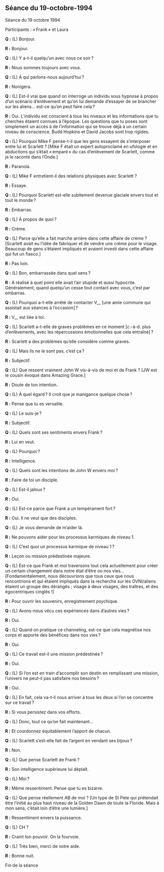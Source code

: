 ## Séance du 19-octobre-1994

Séance du 19 octobre 1994

Participants : « Frank » et Laura

**Q :** (L) Bonjour.

**R :** Bonjour.

**Q :** (L) Y a-t-il quelqu’un avec nous ce soir ?

**R :** Nous sommes toujours avec vous.

**Q :** (L) À qui parlons-nous aujourd’hui ?

**R :** Nonigera.

**Q :** (L) Est-il vrai que quand on interroge un individu sous hypnose à propos d’un scénario d’enlèvement et qu’on lui demande d’essayer de se brancher sur les aliens… est-ce qu’on peut faire cela ?

**R :** Oui. L’individu est conscient à tous les niveaux et les informations que tu cherches étaient connues à l’époque. Les questions que tu poses sont simplement un accès à de l’information qui se trouve déjà à un certain niveau de conscience. Budd Hopkins et David Jacobs sont trop rigides.

**Q :** (L) Pourquoi Mike F pense-t-il que les gens essayent de s’interposer entre lui et Scarlett ? [Mike F était un expert autoproclamé en ufologie et en abductions qui s’était « emparé » du cas d’enlèvement de Scarlett, comme je le raconte dans l’Onde.]

**R :** Paranoïa.

**Q :** (L) Mike F entretient-il des relations physiques avec Scarlett ?

**R :** Essaye.

**Q :** (L) Pourquoi Scarlett est-elle subitement devenue glaciale envers tout et tout le monde ?

**R :** Embarras.

**Q :** (L) À propos de quoi ?

**R :** Crème.

**Q :** (L) Parce qu’elle a fait marche arrière dans cette affaire de crème ? [Scarlett avait eu l’idée de fabriquer et de vendre une crème pour le visage. Beaucoup de gens s’étaient impliqués et avaient investi dans cette affaire qui fut un fiasco.]

**R :** Pas loin.

**Q :** (L) Bon, embarrassée dans quel sens ?

**R :** A réalisé à quel point elle avait l’air stupide et aussi hypocrite. Généralement, quand quelqu’un cesse tout contact avec vous, c’est par embarras.

**Q :** (L) Pourquoi a-t-elle arrêté de contacter V__ [une amie commune qui assistait aux séances à l’occasion] ?

**R :** V__ est liée à toi.

**Q :** (L) Scarlett a-t-elle de graves problèmes en ce moment [c.-à-d. plus d’enlèvements, avec les répercussions émotionnelles que cela entraîne] ?

**R :** Scarlett a des problèmes qu’elle considère comme graves.

**Q :** (L) Mais ils ne le sont pas, c’est ça ?

**R :** Subjectif.

**Q :** (L) Que ressent vraiment John W vis-à-vis de moi et de Frank ? [JW est le cousin évoqué dans Amazing Grace.]

**R :** Doute de ton intention.

**Q :** (L) À quel égard ? Il croit que je manigance quelque chose ?

**R :** Pense que tu es versatile.

**Q :** (L) Le suis-je ?

**R :** Subjectif.

**Q :** (L) Quels sont ses sentiments envers Frank ?

**R :** Lui en veut.

**Q :** (L) Pourquoi ?

**R :** Intelligence.

**Q :** (L) Quels sont les intentions de John W envers moi ?

**R :** Faire de toi un disciple.

**Q :** (L) Est-il jaloux ?

**R :** Oui.

**Q :** (L) Est-ce parce que Frank a un tempérament fort ?

**R :** Oui. Il ne veut que des disciples.

**Q :** (L) Je vous demande de m’aider là.

**R :** Ne pouvons aider pour les processus karmiques de niveau 1.

**Q :** (L) C’est quoi un processus karmique de niveau 1 ?

**R :** Leçon ou mission prédestinée majeure.

**Q :** (L) Est-ce que Frank et moi traversons tout cela actuellement pour créer un certain changement dans notre état d’être ou nos vies… [Fondamentalement, nous découvrions que tous ceux que nous rencontrions et qui étaient impliqués dans la recherche sur les OVNI/aliens étaient un groupe des dérangés ; visage à deux visages, des traîtres, et des égocentriques cinglés !]

**R :** Pour ouvrir les souvenirs, enregistrement psychique.

**Q :** (L) Avons-nous vécu ces expériences dans d’autres vies ?

**R :** Oui.

**Q :** (L) Quand on pratique ce channeling, est-ce que cela magnétise nos corps et apporte des bénéfices dans nos vies ?

**R :** Oui.

**Q :** (L) Ce travail est-il une mission prédestinée ?

**R :** Oui.

**Q :** (L) Si l’on est en train d’accomplir son destin en remplissant une mission, l’univers ne peut-il pas satisfaire nos besoins ?

**R :** Oui.

**Q :** (L) En fait, cela va-t-il nous arriver à tous les deux si l’on se concentre sur ce travail ?

**R :** Si vous persistez dans vos efforts.

**Q :** (L) Donc, tout ce qu’on fait maintenant…

**R :** Et coordonnez équitablement l’apport de chacun.

**Q :** (L) Scarlett s’est-elle fait de l’argent en vendant ses bijoux ?

**R :** Non.

**Q :** (L) Que pense Scarlett de Frank ?

**R :** Son intelligence supérieure lui déplaît.

**Q :** (L) Moi ?

**R :** Même ressentiment. Pense que tu es bizarre.

**Q :** (L) Que pense réellement AB de moi ? [Un type de St Pete qui prétendait être l’initié au plus haut niveau de la Golden Dawn de toute la Floride. Mais à mon sens, c’était loin d’être une lumière.]

 **R :** Ressentiment envers ta puissance.

**Q :** (L) CH ?

**R :** Craint ton pouvoir. On la fourvoie.

**Q :** (L) Très bien, merci de votre aide.

**R :** Bonne nuit.

Fin de la séance